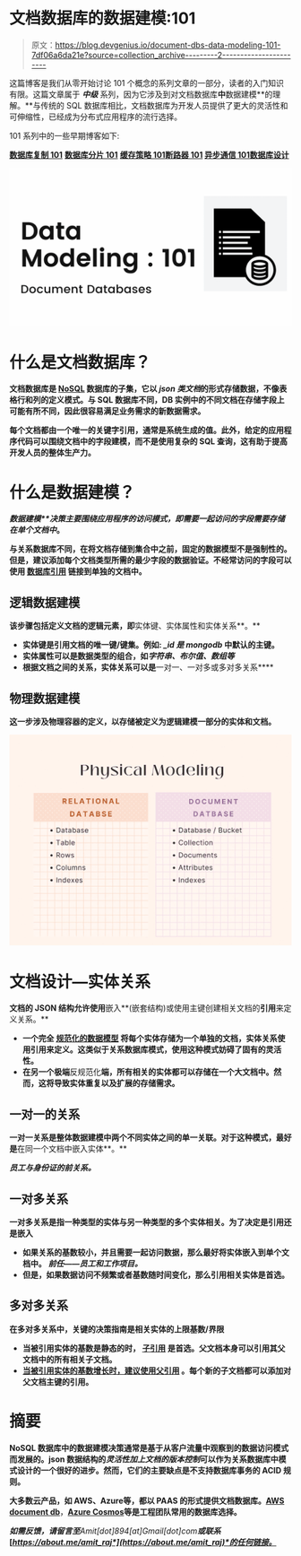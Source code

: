 # 文档数据库的数据建模:101

> 原文：<https://blog.devgenius.io/document-dbs-data-modeling-101-7df06a6da21e?source=collection_archive---------2----------------------->

这篇博客是我们从零开始讨论 101 个概念的系列文章的一部分，读者的入门知识有限。这篇文章属于 ***中级*** 系列，因为它涉及到对文档数据库**中**数据建模**的理解。**与传统的 SQL 数据库相比，文档数据库为开发人员提供了更大的灵活性和可伸缩性，已经成为分布式应用程序的流行选择。

101 系列中的一些早期博客如下:

[**数据库复制 101**](/database-replication-101-d148514598a7) [**数据库分片 101**](/database-sharding-101-4ef36046c29c) [**缓存策略 101**](/caching-strategy-101-3bc974d2a6cd)**[**断路器 101**](/circuit-breaker-pattern-101-be2d7fdb656) [**异步通信 101**](/async-communication-101-b04d5c95333a)[**数据库设计**](/database-design-101-7c019d69b97f)**

**![](img/2b62758e4e981e83469c5d70f383eb8e.png)**

# **什么是文档数据库？**

**文档数据库是 [**NoSQL**](https://en.wikipedia.org/wiki/NoSQL) 数据库的子集，它以 *json 类文档*的形式存储数据，不像表格行和列的定义模式。与 SQL 数据库不同，DB 实例中的不同文档在存储字段上可能有所不同，因此很容易满足业务需求的新数据需求。**

**每个文档都由一个唯一的关键字引用，通常是系统生成的值。此外，给定的应用程序代码可以围绕文档中的字段建模，而不是使用复杂的 SQL 查询，这有助于提高开发人员的整体生产力。**

# **什么是数据建模？**

****数据建模**决策主要围绕应用程序的访问模式，即*需要一起访问的字段需要存储在单个文档中*。**

**与关系数据库不同，在将文档存储到集合中之前，固定的数据模型不是强制性的。但是，建议添加每个文档类型所需的最少字段的数据验证。不经常访问的字段可以使用 [**数据库引用**](https://www.mongodb.com/docs/manual/reference/database-references/) **链接到单独的文档中。****

## **逻辑数据建模**

**该步骤包括定义文档的逻辑元素，即**实体键、实体属性和实体关系**。**

*   **实体键是引用文档的唯一键/键集。例如: *_id 是 mongodb* 中默认的主键。**
*   **实体属性可以是数据类型的组合，如*字符串、布尔值、数组等***
*   **根据文档之间的关系，实体关系可以是**一对一、一对多或多对多关系****

## **物理数据建模**

**这一步涉及物理容器的定义，以存储被定义为逻辑建模一部分的实体和文档。**

**![](img/32d3f46a7fff1fc33581e038de0c54aa.png)**

# **文档设计—实体关系**

**文档的 JSON 结构允许使用**嵌入**(嵌套结构)或使用主键创建相关文档的**引用**来定义关系。**

*   **一个完全 [**规范化的数据模型**](https://hevodata.com/learn/mongodb-data-modeling/) 将每个实体存储为一个单独的文档，实体关系使用引用来定义。这类似于关系数据库模式，使用这种模式妨碍了固有的灵活性。**
*   **在另一个极端**反规范化**端，所有相关的实体都可以存储在一个大文档中。然而，这将导致实体重复以及扩展的存储需求。**

## **一对一的关系**

**一对一关系是整体数据建模中两个不同实体之间的单一关联。对于这种模式，最好是**在同一个文档中嵌入实体**。**

*****员工与身份证的前关系。*****

## **一对多关系**

**一对多关系是指一种类型的实体与另一种类型的多个实体相关。为了决定是引用还是嵌入**

*   **如果关系的基数较小，并且需要一起访问数据，那么最好将实体嵌入到单个文档中。 ***前任——员工和工作项目。*****
*   **但是，如果数据访问不频繁或者基数随时间变化，那么引用相关实体是首选。**

## **多对多关系**

**在多对多关系中，关键的决策指南是相关实体的上限基数/界限**

*   **当被引用实体的基数是静态的时， [**子引用**](https://www.mongodb.com/docs/manual/tutorial/model-tree-structures-with-child-references/) 是首选。父文档本身可以引用其父文档中的所有相关子文档。**
*   **[**当被引用实体的基数增长时，建议使用父引用**](https://www.mongodb.com/docs/manual/tutorial/model-tree-structures-with-parent-references/) 。每个新的子文档都可以添加对父文档主键的引用。**

# **摘要**

**NoSQL 数据库中的数据建模决策通常是基于从客户流量中观察到的数据访问模式而发展的。json 数据结构的*灵活性加上文档的版本控制*可以作为关系数据库中模式设计的一个很好的进步。然而，它们的主要缺点是不支持数据库事务的 ACID 规则。**

**大多数云产品，如 **AWS、Azure**等，都以 PAAS 的形式提供文档数据库。[**AWS document db**](https://aws.amazon.com/documentdb/)**，**[**Azure Cosmos**](https://azure.microsoft.com/en-in/services/cosmos-db/)**等是工程团队常用的数据库选择**。**

***如需反馈，请留言至****Amit[dot]894[at]Gmail[dot]com****或联系*[*https://about.me/amit_raj*](https://about.me/amit_raj)*的任何链接。***